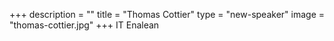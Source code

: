 +++
description = ""
title = "Thomas Cottier"
type = "new-speaker"
image = "thomas-cottier.jpg"
+++
IT Enalean